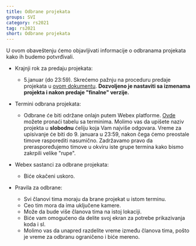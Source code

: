 ```yaml
---
title: Odbrane projekata
groups: SVI
category: rs2021
tag: rs2021
short: Odbrane projekata
---
```


U ovom obaveštenju ćemo objavljivati informacije o odbranama projekata kako ih budemo potvrđivali. 

- Krajnji rok za predaju projekata: 
    - 5.januar (do 23:59). Skrećemo pažnju na proceduru predaje projekata u [ovom dokumentu](https://docs.google.com/document/d/1q13w99Jr4e6dK2eSsOLzcTrerUJixsjwG_WRRmvg-MA/edit?usp=sharing). **Dozvoljeno je nastaviti sa izmenama projekta i nakon predaje "finalne" verzije.**

- Termini odbrana projekata:
    - Odbrane će biti održane onlajn putem Webex platforme. [Ovde](https://docs.google.com/spreadsheets/d/1GSqadl_6zzdCIB6BPhej3DXfCAXAzrvGJ5B6LEFrwQw/edit?usp=sharing) možete pronaći tabelu sa terminima. Molimo vas da upišete naziv projekta u **slobodnu** ćeliju koja Vam najviše odgovara. Vreme za upisivanje će biti do 9. januara u 23:59, nakon čega ćemo preostale timove rasporediti nasumično. Zadržavamo pravo da preraspoređujemo timove u okviru iste grupe termina kako bismo zakrpili velike "rupe".

- Webex sastanci za odbrane projekata:
    - Biće okačeni uskoro.

- Pravila za odbrane:
    - Svi članovi tima moraju da brane projekat u istom terminu.
    - Ceo tim mora da ima uključene kamere.
    - Može da bude više članova tima na istoj lokaciji.
    - Biće vam omogućeno da delite svoj ekran za potrebe prikazivanja koda i sl.
    - Molimo vas da unapred razdelite vreme između članova tima, pošto je vreme za odbranu ograničeno i biće mereno.

